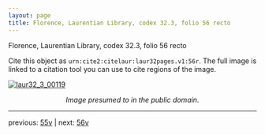```yaml
---
layout: page
title: Florence, Laurentian Library, codex 32.3, folio 56 recto
---
```


Florence, Laurentian Library, codex 32.3, folio 56 recto

Cite this object as `urn:cite2:citelaur:laur32pages.v1:56r`.  The full image is linked to a citation tool you can use to cite regions of the image.

[![laur32_3_00119](http://www.homermultitext.org/iipsrv?IIIF=/project/homer/pyramidal/deepzoom/citelaur/laur32imgs/v1/laur32_3_00119.tif/full/800,/0/default.jpg)](http://www.homermultitext.org/ict2/?urn=urn:cite2:citelaur:laur32imgs.v1:laur32_3_00119) 

<p style="text-align: center; font-style: italic;">Image presumed to in the public domain.</p>

---

previous: [55v](../55v/) | next: [56v](../56v/)